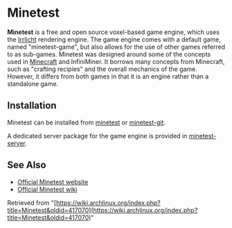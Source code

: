 # Minetest

**Minetest** is a free and open source voxel-based game engine, which uses the [Irrlicht](https://en.wikipedia.org/wiki/Irrlicht_Engine "wikipedia:Irrlicht Engine") rendering engine. The game engine comes with a default game, named "minetest-game", but also allows for the use of other games referred to as sub-games. Minetest was designed around some of the concepts used in [Minecraft](/index.php/Minecraft "Minecraft") and InfiniMiner. It borrows many concepts from Minecraft, such as "crafting recipies" and the overall mechanics of the game. However, it differs from both games in that it is an engine rather than a standalone game.

## Installation

Minetest can be installed from [minetest](https://www.archlinux.org/packages/?name=minetest) or [minetest-git](https://aur.archlinux.org/packages/minetest-git/).

A dedicated server package for the game engine is provided in [minetest-server](https://www.archlinux.org/packages/?name=minetest-server).

## See Also

*   [Official Minetest website](http://www.minetest.net/)
*   [Official Minetest wiki](http://wiki.minetest.net/Main_Page)

Retrieved from "[https://wiki.archlinux.org/index.php?title=Minetest&oldid=417070](https://wiki.archlinux.org/index.php?title=Minetest&oldid=417070)"